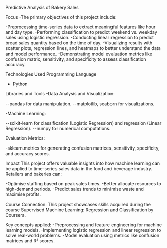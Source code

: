 Predictive Analysis of Bakery Sales

Focus
-The primary objectives of this project include:

-Preprocessing time-series data to extract meaningful features like hour and day type.
-Performing classification to predict weekend vs. weekday sales using logistic regression.
-Conducting linear regression to predict bread sales quantity based on the time of day.
-Visualizing results with scatter plots, regression lines, and heatmaps to better understand the data and model performance.
-Demonstrating model evaluation metrics like confusion matrix, sensitivity, and specificity to assess classification accuracy.

Technologies Used
Programming Language
- Python
  
Libraries and Tools
-Data Analysis and Visualization:

--pandas for data manipulation.
--matplotlib, seaborn for visualizations.

-Machine Learning:

--scikit-learn for classification (Logistic Regression) and regression (Linear Regression).
--numpy for numerical computations.

Evaluation Metrics:

-sklearn.metrics for generating confusion matrices, sensitivity, specificity, and accuracy scores.

Impact
This project offers valuable insights into how machine learning can be applied to time-series sales data in the food and beverage industry. Retailers and bakeries can:

-Optimise staffing based on peak sales times.
-Better allocate resources to high-demand periods.
-Predict sales trends to minimise waste and maximise profits.

Course Connection:
This project showcases skills acquired during the course Supervised Machine Learning: Regression and Classification by Coursera.

Key concepts applied:
-Preprocessing and feature engineering for machine learning models.
-Implementing logistic regression and linear regression to solve real-world problems.
-Model evaluation using metrics like confusion matrices and R² scores.
